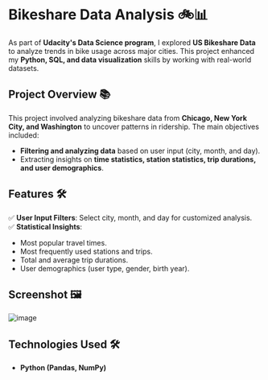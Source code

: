 # **Bikeshare Data Analysis 🚲📊**

As part of **Udacity's Data Science program**, I explored **US Bikeshare Data** to analyze trends in bike usage across major cities. This project enhanced my **Python, SQL, and data visualization** skills by working with real-world datasets.

## **Project Overview 📚**
This project involved analyzing bikeshare data from **Chicago, New York City, and Washington** to uncover patterns in ridership. The main objectives included:

- **Filtering and analyzing data** based on user input (city, month, and day).
- Extracting insights on **time statistics, station statistics, trip durations, and user demographics**.

## **Features 🛠️**
✅ **User Input Filters**: Select city, month, and day for customized analysis.  
✅ **Statistical Insights**:  
   - Most popular travel times.  
   - Most frequently used stations and trips.  
   - Total and average trip durations.  
   - User demographics (user type, gender, birth year).  

## **Screenshot 🖼️**
![image](https://github.com/user-attachments/assets/070e3d46-c1fa-40e1-913a-3a61627a7c10)

## **Technologies Used 🛠️**
- **Python (Pandas, NumPy)**   
